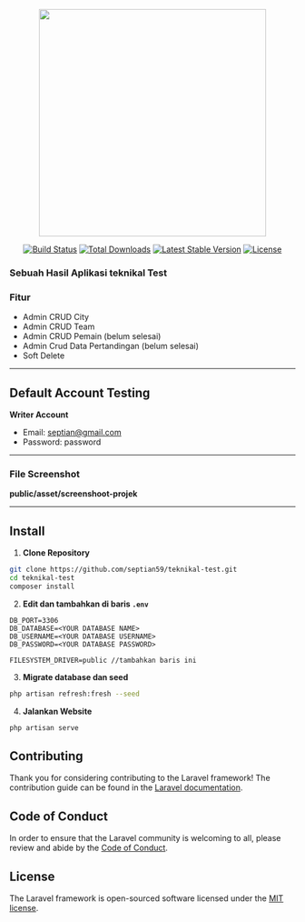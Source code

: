 <p align="center"><a href="https://laravel.com" target="_blank"><img src="https://raw.githubusercontent.com/laravel/art/master/logo-lockup/5%20SVG/2%20CMYK/1%20Full%20Color/laravel-logolockup-cmyk-red.svg" width="400"></a></p>

<p align="center">
<a href="https://travis-ci.org/laravel/framework"><img src="https://travis-ci.org/laravel/framework.svg" alt="Build Status"></a>
<a href="https://packagist.org/packages/laravel/framework"><img src="https://img.shields.io/packagist/dt/laravel/framework" alt="Total Downloads"></a>
<a href="https://packagist.org/packages/laravel/framework"><img src="https://img.shields.io/packagist/v/laravel/framework" alt="Latest Stable Version"></a>
<a href="https://packagist.org/packages/laravel/framework"><img src="https://img.shields.io/packagist/l/laravel/framework" alt="License"></a>
</p>

### Sebuah Hasil Aplikasi teknikal Test

### Fitur
- Admin CRUD City
- Admin CRUD Team
- Admin CRUD Pemain (belum selesai)
- Admin Crud Data Pertandingan (belum selesai)
- Soft Delete

--------------

## Default Account Testing
**Writer Account**
- Email: septian@gmail.com
- Password: password

--------------

### File Screenshot
**public/asset/screenshoot-projek**

--------------

## Install
1. **Clone Repository**
```bash
git clone https://github.com/septian59/teknikal-test.git
cd teknikal-test
composer install
```
2. **Edit dan tambahkan di baris ``.env``**
```
DB_PORT=3306
DB_DATABASE=<YOUR DATABASE NAME>
DB_USERNAME=<YOUR DATABASE USERNAME>
DB_PASSWORD=<YOUR DATABASE PASSWORD>

FILESYSTEM_DRIVER=public //tambahkan baris ini
```
3. **Migrate database dan seed**
```bash
php artisan refresh:fresh --seed
```

4. **Jalankan Website**
``` bash
php artisan serve
```
    
## Contributing

Thank you for considering contributing to the Laravel framework! The contribution guide can be found in the [Laravel documentation](https://laravel.com/docs/contributions).

## Code of Conduct

In order to ensure that the Laravel community is welcoming to all, please review and abide by the [Code of Conduct](https://laravel.com/docs/contributions#code-of-conduct).

## License

The Laravel framework is open-sourced software licensed under the [MIT license](https://opensource.org/licenses/MIT).
